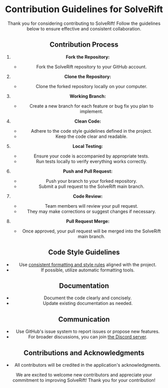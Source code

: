 <div align="center">

# Contribution Guidelines for SolveRift

Thank you for considering contributing to SolveRift! Follow the guidelines below to ensure effective and consistent collaboration.

## Contribution Process

1. **Fork the Repository:**
   - Fork the SolveRift repository to your GitHub account.

2. **Clone the Repository:**
   - Clone the forked repository locally on your computer.

3. **Working Branch:**
   - Create a new branch for each feature or bug fix you plan to implement.

4. **Clean Code:**
   - Adhere to the code style guidelines defined in the project.
   - Keep the code clear and readable.

5. **Local Testing:**
   - Ensure your code is accompanied by appropriate tests.
   - Run tests locally to verify everything works correctly.

6. **Push and Pull Request:**
   - Push your branch to your forked repository.
   - Submit a pull request to the SolveRift main branch.

7. **Code Review:**
   - Team members will review your pull request.
   - They may make corrections or suggest changes if necessary.

8. **Pull Request Merge:**
   - Once approved, your pull request will be merged into the SolveRift main branch.

## Code Style Guidelines

- Use [consistent formatting and style rules](STYLE.md) aligned with the project.
- If possible, utilize automatic formatting tools.

## Documentation

- Document the code clearly and concisely.
- Update existing documentation as needed.

## Communication

- Use GitHub's issue system to report issues or propose new features.
- For broader discussions, you can join [the Discord server](https://discord.gg/2pMM3scW).

## Contributions and Acknowledgments

- All contributors will be credited in the application's acknowledgments.

We are excited to welcome new contributors and appreciate your commitment to improving SolveRift! Thank you for your contribution!

</div>
